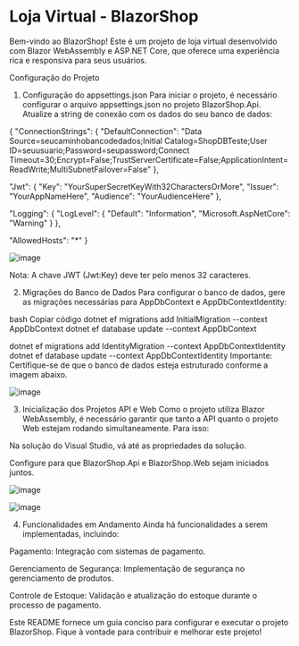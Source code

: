 # Loja Virtual - BlazorShop
Bem-vindo ao BlazorShop! Este é um projeto de loja virtual desenvolvido com Blazor WebAssembly e ASP.NET Core, que oferece uma experiência rica e responsiva para seus usuários.

Configuração do Projeto
1. Configuração do appsettings.json
Para iniciar o projeto, é necessário configurar o arquivo appsettings.json no projeto BlazorShop.Api. Atualize a string de conexão com os dados do seu banco de dados:

{
  "ConnectionStrings": {
    "DefaultConnection": "Data Source=seucaminhobancodedados;Initial Catalog=ShopDBTeste;User ID=seuusuario;Password=seupassword;Connect Timeout=30;Encrypt=False;TrustServerCertificate=False;ApplicationIntent=ReadWrite;MultiSubnetFailover=False"
  },
  
  "Jwt": {
    "Key": "YourSuperSecretKeyWith32CharactersOrMore",
    "Issuer": "YourAppNameHere",
    "Audience": "YourAudienceHere"
  },
  
  "Logging": {
    "LogLevel": {
      "Default": "Information",
      "Microsoft.AspNetCore": "Warning"
    }
  },
  
  "AllowedHosts": "*"
}


![image](https://github.com/user-attachments/assets/acb2397c-f22d-4de4-a8b1-3100754d8a7f)

Nota: A chave JWT (Jwt:Key) deve ter pelo menos 32 caracteres.

2. Migrações do Banco de Dados
Para configurar o banco de dados, gere as migrações necessárias para AppDbContext e AppDbContextIdentity:

bash
Copiar código
dotnet ef migrations add InitialMigration --context AppDbContext
dotnet ef database update --context AppDbContext

dotnet ef migrations add IdentityMigration --context AppDbContextIdentity
dotnet ef database update --context AppDbContextIdentity
Importante: Certifique-se de que o banco de dados esteja estruturado conforme a imagem abaixo.

![image](https://github.com/user-attachments/assets/e514cc88-7a39-484b-b4e5-f2399fb85f97)


3. Inicialização dos Projetos API e Web
Como o projeto utiliza Blazor WebAssembly, é necessário garantir que tanto a API quanto o projeto Web estejam rodando simultaneamente. Para isso:

Na solução do Visual Studio, vá até as propriedades da solução.

Configure para que BlazorShop.Api e BlazorShop.Web sejam iniciados juntos.

![image](https://github.com/user-attachments/assets/a0c85bf9-bd7c-418e-8bcf-94fcb6bdce7e)

![image](https://github.com/user-attachments/assets/b95d243c-89ce-416d-ad1a-7803f7502dc7)

4. Funcionalidades em Andamento
Ainda há funcionalidades a serem implementadas, incluindo:

Pagamento: Integração com sistemas de pagamento.

Gerenciamento de Segurança: Implementação de segurança no gerenciamento de produtos.

Controle de Estoque: Validação e atualização do estoque durante o processo de pagamento.


Este README fornece um guia conciso para configurar e executar o projeto BlazorShop. Fique à vontade para contribuir e melhorar este projeto!



